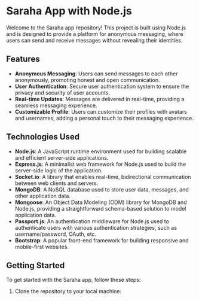 # Saraha App with Node.js

Welcome to the Saraha app repository! This project is built using Node.js and is designed to provide a platform for anonymous messaging, where users can send and receive messages without revealing their identities.

## Features

- **Anonymous Messaging**: Users can send messages to each other anonymously, promoting honest and open communication.
- **User Authentication**: Secure user authentication system to ensure the privacy and security of user accounts.
- **Real-time Updates**: Messages are delivered in real-time, providing a seamless messaging experience.
- **Customizable Profile**: Users can customize their profiles with avatars and usernames, adding a personal touch to their messaging experience.

## Technologies Used

- **Node.js**: A JavaScript runtime environment used for building scalable and efficient server-side applications.
- **Express.js**: A minimalist web framework for Node.js used to build the server-side logic of the application.
- **Socket.io**: A library that enables real-time, bidirectional communication between web clients and servers.
- **MongoDB**: A NoSQL database used to store user data, messages, and other application data.
- **Mongoose**: An Object Data Modeling (ODM) library for MongoDB and Node.js, providing a straightforward schema-based solution to model application data.
- **Passport.js**: An authentication middleware for Node.js used to authenticate users with various authentication strategies, such as username/password, OAuth, etc.
- **Bootstrap**: A popular front-end framework for building responsive and mobile-first websites.

## Getting Started

To get started with the Saraha app, follow these steps:

1. Clone the repository to your local machine:
